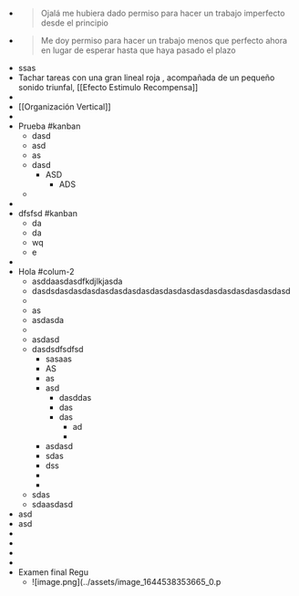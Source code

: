 - > Ojalá me hubiera dado permiso para hacer un trabajo imperfecto desde el principio
- > Me doy permiso para hacer un trabajo menos que perfecto ahora en lugar de esperar hasta que haya pasado el plazo
- ssas
- Tachar tareas con una gran lineal roja , acompañada de un pequeño sonido triunfal, [[Efecto Estimulo Recompensa]]
-
- [[Organización Vertical]]
-
- Prueba #kanban
	- dasd
	- asd
	- as
	- dasd
		- ASD
			- ADS
	-
-
- dfsfsd #kanban
	- da
	- da
	- wq
	- e
-
- Hola #colum-2
	- asddaasdasdfkdjlkjasda
	- dasdsdasdasdasdasdasdasdasdasdasdasdasdasdasdasdasdasdasd
	-
	- as
	- asdasda
	-
	- asdasd
	- dasdsdfsdfsd
		- sasaas
		- AS
		- as
		- asd
			- dasddas
			- das
			- das
				- ad
				-
		- asdasd
		- sdas
		- dss
		-
		-
	- sdas
	- sdaasdasd
- asd
- asd
-
-
-
-
- Examen final Regu
	- ![image.png](../assets/image_1644538353665_0.p